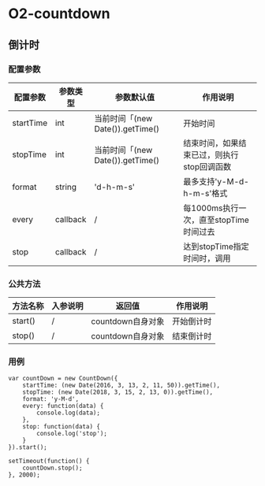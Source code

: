 # O2-countdown

## 倒计时

### 配置参数
|配置参数|参数类型| 参数默认值 |作用说明|
|---|----|-------|----|
|startTime|int|当前时间「(new Date()).getTime()|开始时间|
|stopTime|int|当前时间「(new Date()).getTime()|结束时间，如果结束已过，则执行stop回调函数|
|format|string|'d-h-m-s'|最多支持'y-M-d-h-m-s'格式|
|every|callback|/|每1000ms执行一次，直至stopTime时间过去|
|stop|callback|/|达到stopTime指定时间时，调用|

### 公共方法
|方法名称|入参说明|返回值|作用说明|
|-------|------ |-----|------|
|start()|/|countdown自身对象|开始倒计时|
|stop()|/|countdown自身对象|结束倒计时|

### 用例
```
var countDown = new CountDown({
    startTime: (new Date(2016, 3, 13, 2, 11, 50)).getTime(),
    stopTime: (new Date(2018, 3, 15, 2, 13, 0)).getTime(),
    format: 'y-M-d',
    every: function(data) {
        console.log(data);
    },
    stop: function(data) {
        console.log('stop');
    }
}).start();

setTimeout(function() {
	countDown.stop();
}, 2000);
```